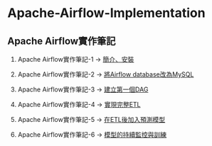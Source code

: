# Apache-Airflow-Implementation

## Apache Airflow實作筆記

1. Apache Airflow實作筆記-1 →
[簡介、安裝](https://hackmd.io/@yvzFxr2YRsehhJKmPCxCOA/S1Ywii30h)

2. Apache Airflow實作筆記-2 →
[將Airflow database改為MySQL](https://hackmd.io/@yvzFxr2YRsehhJKmPCxCOA/rkdXS2q16)

3. Apache Airflow實作筆記-3 →
[建立第一個DAG](https://hackmd.io/@yvzFxr2YRsehhJKmPCxCOA/r1BneSK1T)

4. Apache Airflow實作筆記-4 →
[實現完整ETL](https://hackmd.io/@yvzFxr2YRsehhJKmPCxCOA/Sy7dKUZx6)

5. Apache Airflow實作筆記-5 →
[在ETL後加入預測模型](https://hackmd.io/@yvzFxr2YRsehhJKmPCxCOA/SJfuDGMQa)

6. Apache Airflow實作筆記-6 →
[模型的持續監控與訓練](https://hackmd.io/@yvzFxr2YRsehhJKmPCxCOA/HJSXXKx8T)
